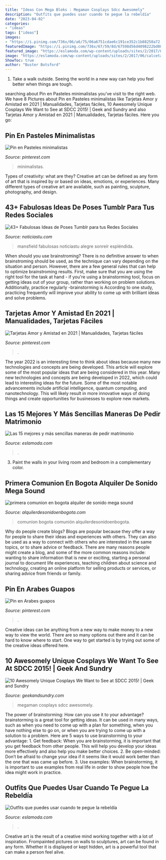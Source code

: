 ```yaml
---
title: "Ideas Con Mega Bloks : Megaman Cosplays Sdcc Awesomely"
description: "Outfits que puedes usar cuando te pegue la rebeldía"
date: "2023-04-02"
categories:
- "ideas"
tags: ["ideas"]
images:
- "https://i.pinimg.com/736x/06/a6/75/06a6751cdae6c191ce352c1b88250a72.jpg"
featuredImage: "https://i.pinimg.com/736x/67/59/8d/67598d56d4098222bd08f7455df2b4e6.jpg"
featured_image: "https://eslamoda.com/wp-content/uploads/sites/2/2017/06/calcetas-y-falda-600x808.png"
image: "https://eslamoda.com/wp-content/uploads/sites/2/2017/06/calcetas-y-falda-600x808.png"
ShowToc: true
author: "Buster Botsford"
---
```



1. Take a walk outside. Seeing the world in a new way can help you feel better when things are tough.

	

		
searching about Pin en Pasteles minimalistas you've visit to the right web. We have 8 Pictures about Pin en Pasteles minimalistas like Tarjetas Amor y Amistad en 2021 | Manualidades, Tarjetas fáciles, 10 Awesomely Unique Cosplays We Want to See at SDCC 2015! | Geek and Sundry and also Tarjetas Amor y Amistad en 2021 | Manualidades, Tarjetas fáciles. Here you go:
		
    
## Pin En Pasteles Minimalistas

<img loading=lazy src="https://i.pinimg.com/736x/67/59/8d/67598d56d4098222bd08f7455df2b4e6.jpg" onerror="this.onerror=null;this.src='https://tse3.mm.bing.net/th?id=OIP.1R_s2gJLrzR4o-ti4RyWeQHaHa&amp;pid=15.1';" alt="Pin en Pasteles minimalistas">

_Source: pinterest.com_

>minimalistas. 

	

Types of creativity: what are they?
Creative art can be defined as any form of art that is inspired by or based on ideas, emotions, or experiences. Many different types of creative art are available, such as painting, sculpture, photography, and design.

    
## 43+ Fabulosas Ideas De Poses Tumblr Para Tus Redes Sociales

<img loading=lazy src="https://noticiastu.com/wp-content/uploads/2018/05/Poses-Tumblr-para-tus-Redes-Sociales-32.jpg" onerror="this.onerror=null;this.src='https://tse3.mm.bing.net/th?id=OIP.9-vVTGh94mNqMoKDLBPYKgHaJQ&amp;pid=15.1';" alt="43+ Fabulosas Ideas de Poses Tumblr para tus Redes Sociales">

_Source: noticiastu.com_

>mansfield fabulosas noticiastu alegre sonreír espléndida. 

	

When should you use brainstroming?
There is no definitive answer to when brainstroming should be used, as the technique can vary depending on the situation and person. However, there are a few general rules that can help to optimize brainstroming results. First, make sure that you are using the right tool for the task at hand - if you're using a brainstorming tool, focus on getting ideas out of your group, rather than working on problem solutions. Additionally, practice regularly -brainstorming is According to one study, practicing frequently will improve your ability to come up with brilliant ideas and solve problems.

    
## Tarjetas Amor Y Amistad En 2021 | Manualidades, Tarjetas Fáciles

<img loading=lazy src="https://i.pinimg.com/736x/f3/85/41/f3854122b346da1d8d1b20017191915d.jpg" onerror="this.onerror=null;this.src='https://tse2.mm.bing.net/th?id=OIP.84q_VxSIaLEEyKkz81HFIgHaLH&amp;pid=15.1';" alt="Tarjetas Amor y Amistad en 2021 | Manualidades, Tarjetas fáciles">

_Source: pinterest.com_

>. 

	

The year 2022 is an interesting time to think about ideas because many new technologies and concepts are being developed. This article will explore some of the most popular ideas that are being considered in this year.
Many new technologies and concepts are being developed in 2022, which could lead to interesting ideas for the future. Some of the most notable advancements include artificial intelligence, quantum computing, and nanotechnology. This will likely result in more innovative ways of doing things and create opportunities for businesses to explore new markets.

    
## Las 15 Mejores Y Más Sencillas Maneras De Pedir Matrimonio

<img loading=lazy src="https://eslamoda.com/wp-content/uploads/sites/2/2014/12/matrimonio7.jpg" onerror="this.onerror=null;this.src='https://tse4.mm.bing.net/th?id=OIP.Qh02y5pEOD-6Vk7OJ9lZ4QHaJ4&amp;pid=15.1';" alt="Las 15 mejores y más sencillas maneras de pedir matrimonio">

_Source: eslamoda.com_

>. 

	

3. Paint the walls in your living room and bedroom in a complementary color. 

    
## Primera Comunion En Bogota Alquiler De Sonido Mega Sound

<img loading=lazy src="http://alquilerdesonidoenbogota.com/wp-content/uploads/2014/12/primera-comunion-.-300x225.jpg" onerror="this.onerror=null;this.src='https://tse1.mm.bing.net/th?id=OIP.BUjgHXIbDsFApLmQPwpKfwAAAA&amp;pid=15.1';" alt="primera comunion en bogota alquiler de sonido mega sound">

_Source: alquilerdesonidoenbogota.com_

>comunion bogota comunión alquilerdesonidoenbogota. 

	

Why do people create blogs?
Blogs are popular because they offer a way for people to share their ideas and experiences with others. They can also be used as a way to connect with others who are interested in the same topics, or to share advice or feedback. There are many reasons people might create a blog, and some of the more common reasons include: wanting to share information that is new or exciting, starting a personal journal to document life experiences, teaching children about science and technology, creating an online platform for selling products or services, or sharing advice from friends or family.

    
## Pin En Arabes Guapos

<img loading=lazy src="https://i.pinimg.com/736x/06/a6/75/06a6751cdae6c191ce352c1b88250a72.jpg" onerror="this.onerror=null;this.src='https://tse4.mm.bing.net/th?id=OIP.Jk--ZmRxI2WoiWfY0AtBoAHaNK&amp;pid=15.1';" alt="Pin en Arabes guapos">

_Source: pinterest.com_

>. 

	

Creative ideas can be anything from a new way to make money to a new way to view the world. There are so many options out there and it can be hard to know where to start. One way to get started is by trying out some of the creative ideas offered here.

    
## 10 Awesomely Unique Cosplays We Want To See At SDCC 2015! | Geek And Sundry

<img loading=lazy src="https://geekandsundry.com/wp-content/uploads/2015/06/megaman-cosplay-e1433844071283.jpg" onerror="this.onerror=null;this.src='https://tse4.mm.bing.net/th?id=OIP.jK2eTcZw9-d_gaF8frqTPgHaLH&amp;pid=15.1';" alt="10 Awesomely Unique Cosplays We Want to See at SDCC 2015! | Geek and Sundry">

_Source: geekandsundry.com_

>megaman cosplays sdcc awesomely. 

	

The power of brainstorming: How can you use it to your advantage?
brainstorming is a great tool for getting ideas. It can be used in many ways, such as when you need to come up with a plan for something, when you have nothing else to go on, or when you are trying to come up with a solution to a problem. Here are 5 ways to use brainstorming to your advantage: 1. Get feedback: When you are brainstorming, it is important that you get feedback from other people. This will help you develop your ideas more effectively and also help you make better choices. 2. Be open-minded: Don’t be afraid to change your idea if it seems like it would work better than the one that was came up before. 3. Use examples: When brainstorming, it is important to use examples from real life in order to show people how the idea might work in practice. 
    
## Outfits Que Puedes Usar Cuando Te Pegue La Rebeldía

<img loading=lazy src="https://eslamoda.com/wp-content/uploads/sites/2/2017/06/calcetas-y-falda-600x808.png" onerror="this.onerror=null;this.src='https://tse1.mm.bing.net/th?id=OIP.TAn56m11C6H30gbvwCjNGAHaJ-&amp;pid=15.1';" alt="Outfits que puedes usar cuando te pegue la rebeldía">

_Source: eslamoda.com_

>. 

	

Creative art is the result of a creative mind working together with a lot of inspiration. Frompainted pictures on walls to sculptures, art can be found in any form. Whether it is displayed or kept hidden, art is a powerful tool that can make a person feel alive.

